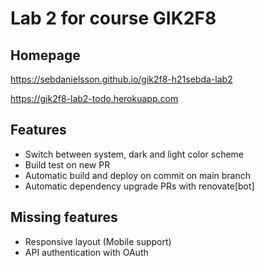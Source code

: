 # Lab 2 for course GIK2F8

## Homepage

<https://sebdanielsson.github.io/gik2f8-h21sebda-lab2>

<https://gik2f8-lab2-todo.herokuapp.com>

## Features

* Switch between system, dark and light color scheme
* Build test on new PR
* Automatic build and deploy on commit on main branch
* Automatic dependency upgrade PRs with renovate[bot]

## Missing features

* Responsive layout (Mobile support)
* API authentication with OAuth
